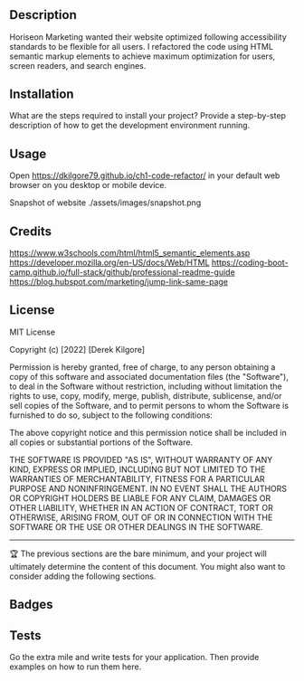 # <Horiseon Code refactor>

## Description

Horiseon Marketing wanted their website optimized following accessibility standards to be flexible for all users. I refactored the code using HTML semantic markup elements to achieve maximum optimization for users, screen readers, and search engines.



## Installation

What are the steps required to install your project? Provide a step-by-step description of how to get the development environment running.

## Usage

Open https://dkilgore79.github.io/ch1-code-refactor/ in your default web browser on you desktop or mobile device.

Snapshot of website
    ./assets/images/snapshot.png


## Credits


https://www.w3schools.com/html/html5_semantic_elements.asp
https://developer.mozilla.org/en-US/docs/Web/HTML
https://coding-boot-camp.github.io/full-stack/github/professional-readme-guide
https://blog.hubspot.com/marketing/jump-link-same-page

## License

MIT License

Copyright (c) [2022] [Derek Kilgore]

Permission is hereby granted, free of charge, to any person obtaining a copy
of this software and associated documentation files (the "Software"), to deal
in the Software without restriction, including without limitation the rights
to use, copy, modify, merge, publish, distribute, sublicense, and/or sell
copies of the Software, and to permit persons to whom the Software is
furnished to do so, subject to the following conditions:

The above copyright notice and this permission notice shall be included in all
copies or substantial portions of the Software.

THE SOFTWARE IS PROVIDED "AS IS", WITHOUT WARRANTY OF ANY KIND, EXPRESS OR
IMPLIED, INCLUDING BUT NOT LIMITED TO THE WARRANTIES OF MERCHANTABILITY,
FITNESS FOR A PARTICULAR PURPOSE AND NONINFRINGEMENT. IN NO EVENT SHALL THE
AUTHORS OR COPYRIGHT HOLDERS BE LIABLE FOR ANY CLAIM, DAMAGES OR OTHER
LIABILITY, WHETHER IN AN ACTION OF CONTRACT, TORT OR OTHERWISE, ARISING FROM,
OUT OF OR IN CONNECTION WITH THE SOFTWARE OR THE USE OR OTHER DEALINGS IN THE
SOFTWARE.

---

🏆 The previous sections are the bare minimum, and your project will ultimately determine the content of this document. You might also want to consider adding the following sections.

## Badges

## Tests

Go the extra mile and write tests for your application. Then provide examples on how to run them here.